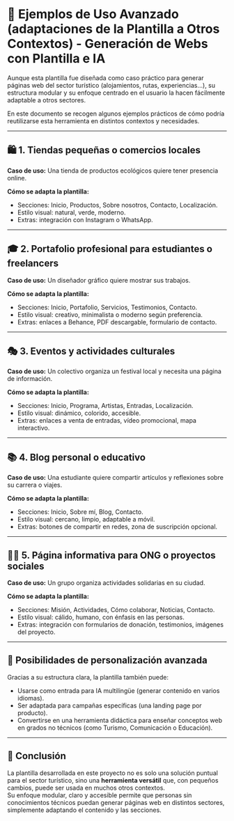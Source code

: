 # 🚀 Ejemplos de Uso Avanzado (adaptaciones de la Plantilla a Otros Contextos) - Generación de Webs con Plantilla e IA

Aunque esta plantilla fue diseñada como caso práctico para generar páginas web del sector turístico (alojamientos, rutas, experiencias…), su estructura modular y su enfoque centrado en el usuario la hacen fácilmente adaptable a otros sectores.

En este documento se recogen algunos ejemplos prácticos de cómo podría reutilizarse esta herramienta en distintos contextos y necesidades.

---

## 🛍️ 1. Tiendas pequeñas o comercios locales

**Caso de uso:** Una tienda de productos ecológicos quiere tener presencia online.

**Cómo se adapta la plantilla:**
- Secciones: Inicio, Productos, Sobre nosotros, Contacto, Localización.
- Estilo visual: natural, verde, moderno.
- Extras: integración con Instagram o WhatsApp.

---

## 🎓 2. Portafolio profesional para estudiantes o freelancers

**Caso de uso:** Un diseñador gráfico quiere mostrar sus trabajos.

**Cómo se adapta la plantilla:**
- Secciones: Inicio, Portafolio, Servicios, Testimonios, Contacto.
- Estilo visual: creativo, minimalista o moderno según preferencia.
- Extras: enlaces a Behance, PDF descargable, formulario de contacto.

---

## 🎭 3. Eventos y actividades culturales

**Caso de uso:** Un colectivo organiza un festival local y necesita una página de información.

**Cómo se adapta la plantilla:**
- Secciones: Inicio, Programa, Artistas, Entradas, Localización.
- Estilo visual: dinámico, colorido, accesible.
- Extras: enlaces a venta de entradas, vídeo promocional, mapa interactivo.

---

## 📚 4. Blog personal o educativo

**Caso de uso:** Una estudiante quiere compartir artículos y reflexiones sobre su carrera o viajes.

**Cómo se adapta la plantilla:**
- Secciones: Inicio, Sobre mí, Blog, Contacto.
- Estilo visual: cercano, limpio, adaptable a móvil.
- Extras: botones de compartir en redes, zona de suscripción opcional.

---

## 👩‍💻 5. Página informativa para ONG o proyectos sociales

**Caso de uso:** Un grupo organiza actividades solidarias en su ciudad.

**Cómo se adapta la plantilla:**
- Secciones: Misión, Actividades, Cómo colaborar, Noticias, Contacto.
- Estilo visual: cálido, humano, con énfasis en las personas.
- Extras: integración con formularios de donación, testimonios, imágenes del proyecto.

---

## 🧩 Posibilidades de personalización avanzada

Gracias a su estructura clara, la plantilla también puede:

- Usarse como entrada para IA multilingüe (generar contenido en varios idiomas).
- Ser adaptada para campañas específicas (una landing page por producto).
- Convertirse en una herramienta didáctica para enseñar conceptos web en grados no técnicos (como Turismo, Comunicación o Educación).

---

## 🧠 Conclusión

La plantilla desarrollada en este proyecto no es solo una solución puntual para el sector turístico, sino una **herramienta versátil** que, con pequeños cambios, puede ser usada en muchos otros contextos.  
Su enfoque modular, claro y accesible permite que personas sin conocimientos técnicos puedan generar páginas web en distintos sectores, simplemente adaptando el contenido y las secciones.

